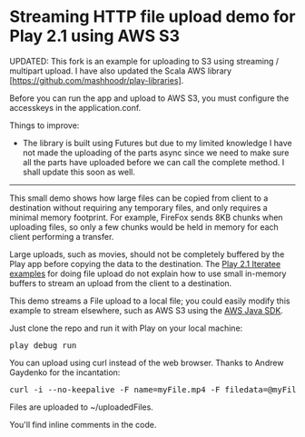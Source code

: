 Streaming HTTP file upload demo for Play 2.1 using AWS S3
=========================================================

UPDATED: This fork is an example for uploading to S3 using streaming / multipart upload. I have also updated the Scala AWS library
[https://github.com/mashhoodr/play-libraries].

Before you can run the app and upload to AWS S3, you must configure the accesskeys in the application.conf.

Things to improve:
- The library is built using Futures but due to my limited knowledge I have not made the uploading of the parts
async since we need to make sure all the parts have uploaded before we can call the complete method. I shall update
this soon as well.

--------------------------------------------------------

This small demo shows how large files can be copied from client to a destination without requiring any temporary files,
and only requires a minimal memory footprint. For example, FireFox sends 8KB chunks when uploading files, so only a
few chunks would be held in memory for each client performing a transfer.

Large uploads, such as movies, should not be completely buffered by the Play app before copying the data to the destination.
The [Play 2.1 Iteratee examples](http://www.playframework.com/documentation/2.1.0/ScalaFileUpload) for doing file upload
do not explain how to use small in-memory buffers to stream an upload from the client to a destination.

This demo streams a File upload to a local file; you could easily modify this example to stream elsewhere, such as
AWS S3 using the [AWS Java SDK](http://aws.amazon.com/documentation/sdkforjava/).

Just clone the repo and run it with Play on your local machine:
<pre>play debug run</pre>

You can upload using curl instead of the web browser. Thanks to Andrew Gaydenko for the incantation:
<pre>curl -i --no-keepalive -F name=myFile.mp4 -F filedata=@myFile.mp4 http://localhost:9000/upload</pre>

Files are uploaded to ~/uploadedFiles.

You'll find inline comments in the code.
